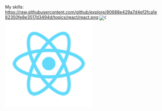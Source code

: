 
My skills: https://raw.githubusercontent.com/github/explore/80688e429a7d4ef2fca1e82350fe8e3517d3494d/topics/react/react.png
 <code><img title="C" height="25" src="images/c.svg"></code>
 <img src="https://raw.githubusercontent.com/github/explore/80688e429a7d4ef2fca1e82350fe8e3517d3494d/topics/react/react.png"/>
</p>
